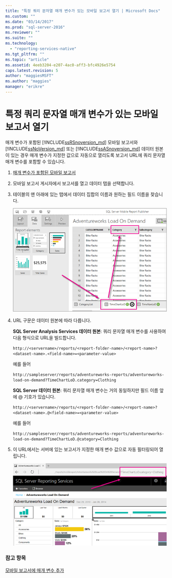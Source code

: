 ```yaml
---
title: "특정 쿼리 문자열 매개 변수가 있는 모바일 보고서 열기 | Microsoft Docs"
ms.custom: ""
ms.date: "03/14/2017"
ms.prod: "sql-server-2016"
ms.reviewer: ""
ms.suite: ""
ms.technology: 
  - "reporting-services-native"
ms.tgt_pltfrm: ""
ms.topic: "article"
ms.assetid: 4eeb3204-e207-4ac0-aff3-bfc4926e5754
caps.latest.revision: 5
author: "maggiesMSFT"
ms.author: "maggies"
manager: "erikre"
---
```

# 특정 쿼리 문자열 매개 변수가 있는 모바일 보고서 열기
매개 변수가 포함된 [!INCLUDE[ssRSnoversion_md](../../includes/ssrsnoversion-md.md)] 모바일 보고서와 [!INCLUDE[ssNoVersion_md](../../includes/ssnoversion-md.md)] 또는 [!INCLUDE[ssASnoversion_md](../../includes/ssasnoversion-md.md)] 데이터 원본이 있는 경우 매개 변수가 지정한 값으로 자동으로 열리도록 보고서 URL에 쿼리 문자열 매개 변수를 포함할 수 있습니다. 
1.  [매개 변수가 포함된 모바일 보고서](../../reporting-services/mobile-reports/add-parameters-to-a-mobile-report-reporting-services.md)

2. 모바일 보고서 게시자에서 보고서를 열고 데이터 탭을 선택합니다. 

2. 테이블의 맨 아래에 있는 탭에서 데이터 집합의 이름과 원하는 필드 이름을 찾습니다. 
    
    ![mobile-report-publisher-parameter-data-view](../../reporting-services/mobile-reports/media/mobile-report-publisher-parameter-data-view.png)
    
2.  URL 구문은 데이터 원본에 따라 다릅니다. 

     **SQL Server Analysis Services 데이터 원본**: 쿼리 문자열 매개 변수를 사용하여 다음 형식으로 URL을 빌드합니다.

    `http://<servername>/reports/<report-folder-name>/<report-name>?<dataset-name>.<field-name>=<parameter-value>`

    예를 들어
    
    `http://sampleserver/reports/adventureworks-reports/adventureworks-load-on-demand?TimeChartLoD.category=Clothing` 
    
     **SQL Server 데이터 원본**: 쿼리 문자열 매개 변수는 거의 동일하지만 필드 이름 앞에 @ 기호가 있습니다.

    `http://<servername>/reports/<report-folder-name>/<report-name>?<dataset-name>.@<field-name>=<parameter-value>`

    예를 들어
    
      `http://sampleserver/reports/adventureworks-reports/adventureworks-load-on-demand?TimeChartLoD.@category=Clothing` 

    
3.  이 URL에서는 서버에 있는 보고서가 지정한 매개 변수 값으로 자동 필터링되어 열립니다.

    ![mobile-report-publisher-parameter-web-portal-view](../../reporting-services/mobile-reports/media/mobile-report-publisher-parameter-web-portal-view.png)

### 참고 항목

[모바일 보고서에 매개 변수 추가](../../reporting-services/mobile-reports/add-parameters-to-a-mobile-report-reporting-services.md)
